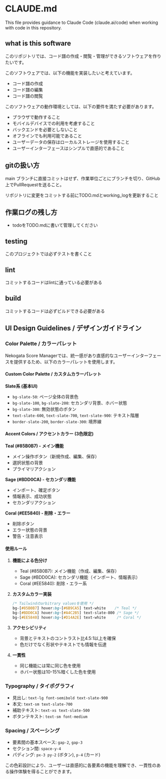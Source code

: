 # CLAUDE.md

This file provides guidance to Claude Code (claude.ai/code) when working with code in this repository.

## what is this software
このリポジトリでは、コード譜の作成・閲覧・管理ができるソフトウェアを作りたいです。

このソフトウェアでは、以下の機能を実装したいと考えています。

- コード譜の作成
- コード譜の編集
- コード譜の閲覧

このソフトウェアの動作環境としては、以下の要件を満たす必要があります。
- ブラウザで動作すること
- モバイルデバイスでの利用を考慮すること
- バックエンドを必要としないこと
- オフラインでも利用可能であること
- ユーザーデータの保存はローカルストレージを使用すること
- ユーザーインターフェースはシンプルで直感的であること

## gitの扱い方

main ブランチに直接コミットはせず、作業単位ごとにブランチを切り、GitHub上でPullRequestを送ること。

リポジトリに変更をコミットする前にTODO.mdとworking_logを更新すること

## 作業ログの残し方

- todoをTODO.mdに書いて管理してください

## testing

このプロジェクトでは必ずテストを書くこと

## lint

コミットするコードはlintに通っている必要がある

## build

コミットするコードは必ずビルドできる必要がある

## UI Design Guidelines / デザインガイドライン

### Color Palette / カラーパレット

Nekogata Score Managerでは、統一感があり直感的なユーザーインターフェースを提供するため、以下のカラーパレットを使用します。

#### Custom Color Palette / カスタムカラーパレット

**Slate系 (基本UI)**
- `bg-slate-50`: ページ全体の背景色
- `bg-slate-100`, `bg-slate-200`: セカンダリ背景、ホバー状態
- `bg-slate-300`: 無効状態のボタン
- `text-slate-600`, `text-slate-700`, `text-slate-900`: テキスト階層
- `border-slate-200`, `border-slate-300`: 境界線

#### Accent Colors / アクセントカラー (3色限定)

**Teal (#85B0B7) - メイン機能**
- メイン操作ボタン（新規作成、編集、保存）
- 選択状態の背景
- プライマリアクション

**Sage (#BDD0CA) - セカンダリ機能**
- インポート、確定ボタン
- 情報表示、成功状態
- セカンダリアクション

**Coral (#EE5840) - 削除・エラー**
- 削除ボタン
- エラー状態の背景
- 警告・注意表示

#### 使用ルール

1. **機能による色分け**
   - Teal (#85B0B7): メイン機能（作成、編集、保存）
   - Sage (#BDD0CA): セカンダリ機能（インポート、情報表示）
   - Coral (#EE5840): 削除・エラー系

2. **カスタムカラー実装**
   ```css
   /* Tailwindのarbitrary valuesを使用 */
   bg-[#85B0B7] hover:bg-[#6B9CA5] text-white    /* Teal */
   bg-[#BDD0CA] hover:bg-[#A4C2B5] text-slate-800 /* Sage */
   bg-[#EE5840] hover:bg-[#D14A2E] text-white     /* Coral */
   ```

3. **アクセシビリティ**
   - 背景とテキストのコントラスト比4.5:1以上を確保
   - 色だけでなく形状やテキストでも情報を伝達

4. **一貫性**
   - 同じ機能には常に同じ色を使用
   - ホバー状態は10-15%暗くした色を使用

### Typography / タイポグラフィ

- 見出し: `text-lg font-semibold text-slate-900`
- 本文: `text-sm text-slate-700`
- 補助テキスト: `text-xs text-slate-500`
- ボタンテキスト: `text-sm font-medium`

### Spacing / スペーシング

- 要素間の基本スペース: `gap-2`, `gap-3`
- セクション間: `space-y-4`
- パディング: `px-3 py-2` (ボタン), `p-4` (カード)

この色彩設計により、ユーザーは直感的に各要素の機能を理解でき、一貫性のある操作体験を得ることができます。